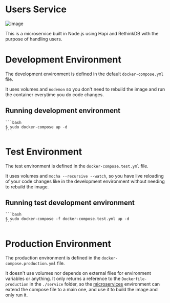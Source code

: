 # Users Service

![image](https://travis-ci.org/armand1m/users-service.svg?branch=master)

This is a microservice built in Node.js using Hapi and RethinkDB with the purpose of handling users.

# Development Environment

The development environment is defined in the default `docker-compose.yml` file.

It uses volumes and `nodemon` so you don't need to rebuild the image and run the container everytime you do code changes.

## Running development environment
    ```bash
    $ sudo docker-compose up -d
    ```

# Test Environment

The test environment is defined in the `docker-compose.test.yml` file.

It uses volumes and `mocha --recursive --watch`, so you have live reloading of your code changes like in the development environment without needing to rebuild the image.

## Running test development environment
    ```bash
    $ sudo docker-compose -f docker-compose.test.yml up -d
    ```

# Production Environment

The production environment is defined in the `docker-compose.production.yml` file.

It doesn't use volumes nor depends on external files for environment variables or anything. It only returns a reference to the `Dockerfile-production` in the `./service` folder, so the [microservices](http://github.com/armand1m/microservices) environment can extend the compose file to a main one, and use it to build the image and only run it.
